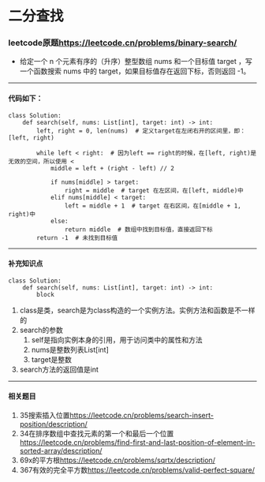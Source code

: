 # 二分查找
### leetcode原题<https://leetcode.cn/problems/binary-search/>
* 给定一个 n 个元素有序的（升序）整型数组 nums 和一个目标值 target  ，写一个函数搜索 nums 中的 target，如果目标值存在返回下标，否则返回 -1。
---
#### 代码如下：
```
class Solution:
    def search(self, nums: List[int], target: int) -> int:
        left, right = 0, len(nums)  # 定义target在左闭右开的区间里，即：[left, right)

        while left < right:  # 因为left == right的时候，在[left, right)是无效的空间，所以使用 <
            middle = left + (right - left) // 2

            if nums[middle] > target:
                right = middle  # target 在左区间，在[left, middle)中
            elif nums[middle] < target:
                left = middle + 1  # target 在右区间，在[middle + 1, right)中
            else:
                return middle  # 数组中找到目标值，直接返回下标
        return -1  # 未找到目标值
```
---
#### 补充知识点
```
class Solution:
    def search(self, nums: List[int], target: int) -> int:
        block
```
1. class是类，search是为class构造的一个实例方法。实例方法和函数是不一样的
2. search的参数
   1. self是指向实例本身的引用，用于访问类中的属性和方法
   2. nums是整数列表List[int]
   3. target是整数
3. search方法的返回值是int
---
#### 相关题目
1. 35搜索插入位置<https://leetcode.cn/problems/search-insert-position/description/>
2. 34在排序数组中查找元素的第一个和最后一个位置<https://leetcode.cn/problems/find-first-and-last-position-of-element-in-sorted-array/description/>
3. 69x的平方根<https://leetcode.cn/problems/sqrtx/description/>
4. 367有效的完全平方数<https://leetcode.cn/problems/valid-perfect-square/>
